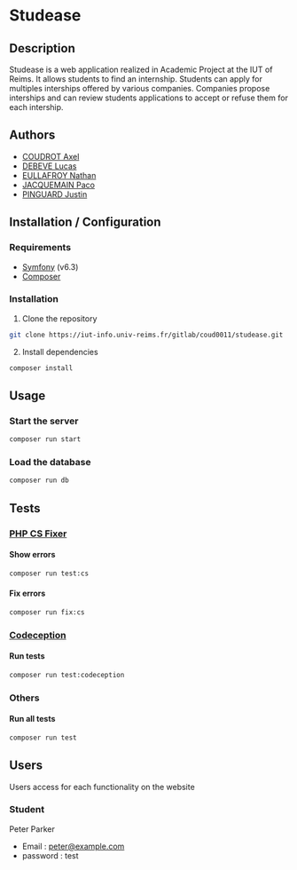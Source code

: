 # Studease

## Description
Studease is a web application realized in Academic Project at the IUT of Reims. It allows students to find an internship.
Students can apply for multiples interships offered by various companies. Companies propose interships
and can review students applications to accept or refuse them for each intership.

## Authors
- [COUDROT Axel](https://iut-info.univ-reims.fr/gitlab/coud0011/)
- [DEBEVE Lucas](https://iut-info.univ-reims.fr/gitlab/debe0033/)
- [EULLAFROY Nathan](https://iut-info.univ-reims.fr/gitlab/eull0004/)
- [JACQUEMAIN Paco](https://iut-info.univ-reims.fr/gitlab/jacq0223/)
- [PINGUARD Justin](https://iut-info.univ-reims.fr/gitlab/ping0010/)

## Installation / Configuration
### Requirements
- [Symfony](https://symfony.com/download) (v6.3)
- [Composer](https://getcomposer.org/download/)

### Installation
1. Clone the repository
```bash
git clone https://iut-info.univ-reims.fr/gitlab/coud0011/studease.git
```
2. Install dependencies
```bash
composer install
```

## Usage
### Start the server
```bash
composer run start
```

### Load the database
```bash
composer run db
```

## Tests

### [PHP CS Fixer](https://github.com/PHP-CS-Fixer/PHP-CS-Fixer)
#### Show errors
```bash
composer run test:cs
```

#### Fix errors
```bash
composer run fix:cs
```

### [Codeception](https://github.com/codeception/codeception)
#### Run tests
```bash
composer run test:codeception
```

### Others
#### Run all tests
```bash
composer run test
```

## Users
Users access for each functionality on the website
### Student
Peter Parker
- Email : peter@example.com
- password : test
